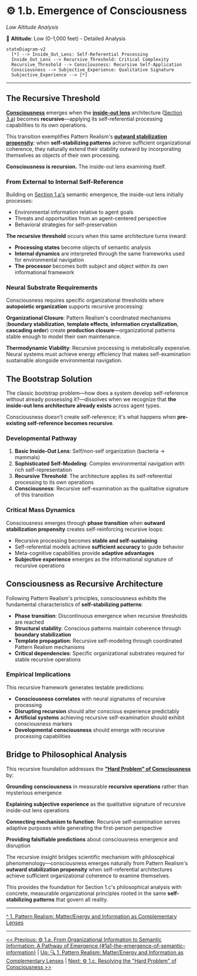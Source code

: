 # ⚙️ 1.b. Emergence of Consciousness
*Low Altitude Analysis*

📍 **Altitude**: Low (0-1,000 feet) - Detailed Analysis

```mermaid
stateDiagram-v2
  [*] --> Inside_Out_Lens: Self-Referential Processing
  Inside_Out_Lens --> Recursive_Threshold: Critical Complexity
  Recursive_Threshold --> Consciousness: Recursive Self-Application
  Consciousness --> Subjective_Experience: Qualitative Signature
  Subjective_Experience --> [*]
```

---

## The Recursive Threshold

[**Consciousness**](../glossary.md#consciousness) emerges when the [**inside-out lens**](../glossary.md#inside-out-lens) architecture ([Section 3.a](../03-agents-as-information-processors/3a-inside-out-lens-self-preservation.md)) becomes **recursive**—applying its self-referential processing capabilities to its own operations.

This transition exemplifies Pattern Realism's [**outward stabilization propensity**](1-pattern-realism.md#pattern-stability-and-outward-stabilization): when **self-stabilizing patterns** achieve sufficient organizational coherence, they naturally extend their stability outward by incorporating themselves as objects of their own processing.

**Consciousness is recursion.** The inside-out lens examining itself.

### From External to Internal Self-Reference

Building on [Section 1.a's](1a-pathway-emergence.md) semantic emergence, the inside-out lens initially processes:
- Environmental information relative to agent goals
- Threats and opportunities from an agent-centered perspective  
- Behavioral strategies for self-preservation

**The recursive threshold** occurs when this same architecture turns inward:
- **Processing states** become objects of semantic analysis
- **Internal dynamics** are interpreted through the same frameworks used for environmental navigation
- **The processor** becomes both subject and object within its own informational framework

### Neural Substrate Requirements

Consciousness requires specific organizational thresholds where **autopoietic organization** supports recursive processing:

**Organizational Closure**: Pattern Realism's coordinated mechanisms (**boundary stabilization**, **template effects**, **information crystallization**, **cascading order**) create **production closure**—organizational patterns stable enough to model their own maintenance.

**Thermodynamic Viability**: Recursive processing is metabolically expensive. Neural systems must achieve energy efficiency that makes self-examination sustainable alongside environmental navigation.

## The Bootstrap Solution

The classic bootstrap problem—how does a system develop self-reference without already possessing it?—dissolves when we recognize that **the inside-out lens architecture already exists** across agent types.

Consciousness doesn't create self-reference; it's what happens when **pre-existing self-reference becomes recursive**.

### Developmental Pathway

1. **Basic Inside-Out Lens**: Self/non-self organization (bacteria → mammals)
2. **Sophisticated Self-Modeling**: Complex environmental navigation with rich self-representation  
3. **Recursive Threshold**: The architecture applies its self-referential processing to its own operations
4. **Consciousness**: Recursive self-examination as the qualitative signature of this transition

### Critical Mass Dynamics

Consciousness emerges through **phase transition** when **outward stabilization propensity** creates self-reinforcing recursive loops:

- Recursive processing becomes **stable and self-sustaining**
- Self-referential models achieve **sufficient accuracy** to guide behavior
- Meta-cognitive capabilities provide **adaptive advantages**
- **Subjective experience** emerges as the informational signature of recursive operations

## Consciousness as Recursive Architecture

Following Pattern Realism's principles, consciousness exhibits the fundamental characteristics of **self-stabilizing patterns**:

- **Phase transition**: Discontinuous emergence when recursive thresholds are reached
- **Structural stability**: Conscious patterns maintain coherence through **boundary stabilization**
- **Template propagation**: Recursive self-modeling through coordinated Pattern Realism mechanisms
- **Critical dependencies**: Specific organizational substrates required for stable recursive operations

### Empirical Implications

This recursive framework generates testable predictions:

- **Consciousness correlates** with neural signatures of recursive processing
- **Disrupting recursion** should alter conscious experience predictably  
- **Artificial systems** achieving recursive self-examination should exhibit consciousness markers
- **Developmental consciousness** should emerge with recursive processing capabilities

## Bridge to Philosophical Analysis

This recursive foundation addresses the [**"Hard Problem" of Consciousness**](1c-hard-problem-of-consciousness.md) by:

**Grounding consciousness** in measurable **recursive operations** rather than mysterious emergence

**Explaining subjective experience** as the qualitative signature of recursive inside-out lens operations

**Connecting mechanism to function**: Recursive self-examination serves adaptive purposes while generating the first-person perspective

**Providing falsifiable predictions** about consciousness emergence and disruption

The recursive insight bridges scientific mechanism with philosophical phenomenology—consciousness emerges naturally from Pattern Realism's **outward stabilization propensity** when self-referential architectures achieve sufficient organizational coherence to examine themselves.

This provides the foundation for Section 1.c's philosophical analysis with concrete, measurable organizational principles rooted in the same **self-stabilizing patterns** that govern all reality.

---

[^ 1. Pattern Realism: Matter/Energy and Information as Complementary Lenses](1-pattern-realism.md)  

---
[<< Previous: ⚙️ 1.a. From Organizational Information to Semantic Information: A Pathway of Emergence {#1a1-the-emergence-of-semantic-information}](1a-pathway-emergence.md) | [Up: 🔍 1. Pattern Realism: Matter/Energy and Information as Complementary Lenses](1-pattern-realism.md) | [Next: ⚙️ 1.c. Resolving the "Hard Problem" of Consciousness >>](1c-hard-problem-of-consciousness.md)
